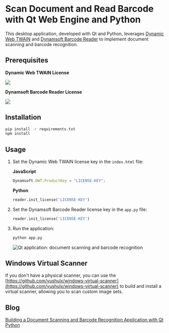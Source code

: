 # Scan Document and Read Barcode with Qt Web Engine and Python
This desktop application, developed with Qt and Python, leverages [Dynamic Web TWAIN](https://www.dynamsoft.com/web-twain/docs/info/api/?ver=latest) and [Dynamsoft Barcode Reader](https://www.dynamsoft.com/barcode-reader/docs/server/programming/python/user-guide.html) to implement document scanning and barcode recognition.

## Prerequisites

**Dynamic Web TWAIN License**

[![](https://img.shields.io/badge/Get-30--day%20FREE%20Trial%20License-blue)](https://www.dynamsoft.com/customer/license/trialLicense/?product=dcv&package=cross-platform)

**Dynamsoft Barcode Reader License**

[![](https://img.shields.io/badge/Get-30--day%20FREE%20Trial%20License-blue)](https://www.dynamsoft.com/customer/license/trialLicense/?product=dcv&package=cross-platform)

## Installation

```bash
pip install -r requirements.txt
npm install
```

## Usage
1. Set the Dynamic Web TWAIN license key in the `index.html` file:
    
    **JavaScript**

    ```js
    Dynamsoft.DWT.ProductKey = "LICENSE-KEY";
    ```
    
    **Python**

    ```python
    reader.init_license('LICENSE-KEY')
    ```
    
    
2. Set the Dynamsoft Barcode Reader license key in the `app.py` file:

    ```python
    reader.init_license('LICENSE-KEY')
    ```

3. Run the application:    

    ```bash
    python app.py
    ```  
    
    ![Qt application: document scanning and barcode recognition](https://www.dynamsoft.com/blog/wp-content/uploads/2021/11/qt-scan-document-read-barcode.jpg)

## Windows Virtual Scanner
If you don't have a physical scanner, you can use the [https://github.com/yushulx/windows-virtual-scanner](https://github.com/yushulx/windows-virtual-scanner) to build and install a virtual scanner, allowing you to scan custom image sets.

## Blog
[Building a Document Scanning and Barcode Recognition Application with Qt Python](https://www.dynamsoft.com/codepool/qt-document-scanning-barcode-recognition.html)
